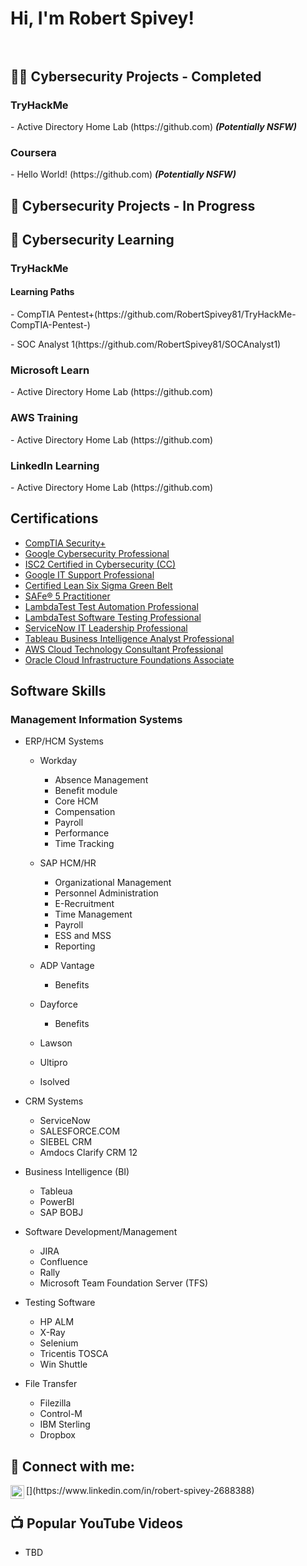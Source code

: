 <h1>Hi, I'm Robert Spivey! <br/><a href="https://www.linkedin.com/in/robert-spivey-2688388/"></a></br></h1>

<h2>👨‍💻 Cybersecurity Projects - Completed </h2>
<h3>TryHackMe</h3>
- Active Directory Home Lab (https://github.com) <b><i>(Potentially NSFW)</b></i>

<h3>Coursera</h3>
- Hello World! (https://github.com) <b><i>(Potentially NSFW)</b></i>

<h2>🔭 Cybersecurity Projects - In Progress </h2>

<h2> 🌱 Cybersecurity Learning </h2>
<h3>TryHackMe</h3>
<h4>Learning Paths</h4>
- CompTIA Pentest+(https://github.com/RobertSpivey81/TryHackMe-CompTIA-Pentest-)</p>
- SOC Analyst 1(https://github.com/RobertSpivey81/SOCAnalyst1)

<h3>Microsoft Learn</h3>
- Active Directory Home Lab (https://github.com)
<h3>AWS Training</h3>
- Active Directory Home Lab (https://github.com)
<h3>LinkedIn Learning</h3>
- Active Directory Home Lab (https://github.com)

<h2>Certifications</h2>

- [CompTIA Security+](https://www.credly.com/badges/45406869-6f0b-45e7-ab4a-4deb1380563a/public_url)
- [Google Cybersecurity Professional](https://www.credly.com/badges/b5b98e6d-7a4e-47d0-9e21-0322a8835aac/public_url)
- [ISC2 Certified in Cybersecurity (CC)](https://www.credly.com/badges/d1eea30a-e995-4a53-a3e9-5ae7a9770ef4/public_url)
- [Google IT Support Professional](https://www.credly.com/badges/18cc18cf-0d01-4936-aa74-c3a41d2c2716/public_url)
- [Certified Lean Six Sigma Green Belt](https://www.udemy.com/certificate/UC-e38cd6e6-08ce-4585-b99d-c6446493e7f3/)
- [SAFe® 5 Practitioner](https://www.credly.com/badges/b0eff2c7-1fad-48ec-980c-dd733fc57ecc/public_url)
- [LambdaTest Test Automation Professional](https://www.linkedin.com/learning/certificates/78cc60f13b46cdb87a86f2bb7e0ac5301245283a1919101922346123d5214e71?lipi=urn%3Ali%3Apage%3Ad_flagship3_profile_view_base_certifications_details%3BtrLYn%2BxbT5yay%2FOvLy%2F9Ig%3D%3D)
- [LambdaTest Software Testing Professional](https://www.linkedin.com/learning/certificates/25475ca4dbabd25b5e66ad1c6516cd4ea985f4ab897e1e5612281ee7f032f284?lipi=urn%3Ali%3Apage%3Ad_flagship3_profile_view_base_certifications_details%3BtrLYn%2BxbT5yay%2FOvLy%2F9Ig%3D%3D)
- [ServiceNow IT Leadership Professional](https://www.linkedin.com/learning/certificates/a665468e6bbd4c565cc7751843ef595ca5ffbf2ca975d14d2581807da5d6ada9)
- [Tableau Business Intelligence Analyst Professional](https://coursera.org/share/0e538c0acd2b38001cd2c93b56d69ff1)
- [AWS Cloud Technology Consultant Professional](https://coursera.org/share/29fd03eb75ee36504621f37c2ad6ff39)
- [Oracle Cloud Infrastructure Foundations Associate](https://catalog-education.oracle.com/pls/certview/sharebadge?id=76EAB6948886F9F306C78E819787151A1D1D28BBC4F72CD1F2406B9F17FA26C8)

<h2>Software Skills</h2>
  <h3>Management Information Systems</h3>
  
- ERP/HCM Systems
  - Workday
    - Absence Management
    - Benefit module
    - Core HCM
    - Compensation
    - Payroll
    - Performance
    - Time Tracking
   
  - SAP HCM/HR
    - Organizational Management
    - Personnel Administration
    - E-Recruitment
    - Time Management
    - Payroll
    - ESS and MSS
    - Reporting

  - ADP Vantage
    - Benefits
  - Dayforce
    - Benefits
  - Lawson
  - Ultipro
  - Isolved

- CRM Systems
  - ServiceNow
  - SALESFORCE.COM
  - SIEBEL CRM
  - Amdocs Clarify CRM 12

- Business Intelligence (BI)
  - Tableua
  - PowerBI
  - SAP BOBJ

- Software Development/Management
  - JIRA
  - Confluence
  - Rally
  - Microsoft Team Foundation Server (TFS)
  
- Testing Software
  - HP ALM
  - X-Ray
  - Selenium
  - Tricentis TOSCA
  - Win Shuttle
 
- File Transfer
  - Filezilla
  - Control-M
  - IBM Sterling
  - Dropbox
 
<h2> 🤳 Connect with me:</h2>
[<img align="left" alt="Robert Spivey | LinkedIn" width="22px" src="https://cdn.jsdelivr.net/npm/simple-icons@v3/icons/linkedin.svg" />](https://www.linkedin.com/in/robert-spivey-2688388)

<h2> 📺 Popular YouTube Videos</h2>

- TBD



